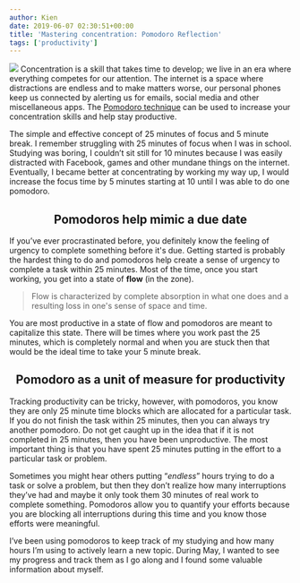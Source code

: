 ```yaml
---
author: Kien
date: 2019-06-07 02:30:51+00:00
title: 'Mastering concentration: Pomodoro Reflection'
tags: ['productivity']
---
```


![](https://images.unsplash.com/photo-1434030216411-0b793f4b4173?ixlib=rb-1.2.1&ixid=eyJhcHBfaWQiOjEyMDd9&auto=format&fit=crop&w=1950&q=80)
Concentration is a skill that takes time to develop; we live in an era where everything competes for our attention. The internet is a space where distractions are endless and to make matters worse, our personal phones keep us connected by alerting us for emails, social media and other miscellaneous apps. The [Pomodoro technique](/blog/pomodoro-technique/) can be used to increase your concentration skills and help stay productive.

The simple and effective concept of 25 minutes of focus and 5 minute break. I remember struggling with 25 minutes of focus when I was in school. Studying was boring, I couldn’t sit still for 10 minutes because I was easily distracted with Facebook, games and other mundane things on the internet. Eventually, I became better at concentrating by working my way up, I would increase the focus time by 5 minutes starting at 10 until I was able to do one pomodoro.

## <center>Pomodoros help mimic a due date</center>

If you’ve ever procrastinated before, you definitely know the feeling of urgency to complete something before it's due. Getting started is probably the hardest thing to do and pomodoros help create a sense of urgency to complete a task within 25 minutes. Most of the time, once you start working, you get into a state of **flow** (in the zone).

<blockquote>Flow is characterized by complete absorption in what one does and a resulting loss in one's sense of space and time.</blockquote>

You are most productive in a state of flow and pomodoros are meant to capitalize this state. There will be times where you work past the 25 minutes, which is completely normal and when you are stuck then that would be the ideal time to take your 5 minute break.

## <center>Pomodoro as a unit of measure for productivity</center>

Tracking productivity can be tricky, however, with pomodoros, you know they are only 25 minute time blocks which are allocated for a particular task. If you do not finish the task within 25 minutes, then you can always try another pomodoro. Do not get caught up in the idea that if it is not completed in 25 minutes, then you have been unproductive. The most important thing is that you have spent 25 minutes putting in the effort to a particular task or problem.

Sometimes you might hear others putting “_endless_” hours trying to do a task or solve a problem, but then they don’t realize how many interruptions they’ve had and maybe it only took them 30 minutes of real work to complete something. Pomodoros allow you to quantify your efforts because you are blocking all interruptions during this time and you know those efforts were meaningful.

I’ve been using pomodoros to keep track of my studying and how many hours I’m using to actively learn a new topic. During May, I wanted to see my progress and track them as I go along and I found some valuable information about myself.
